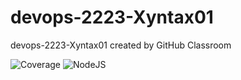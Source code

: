 # devops-2223-Xyntax01
devops-2223-Xyntax01 created by GitHub Classroom

![Coverage](https://github.com/avans-devops/devops-2223-Xyntax01/actions/workflows/jest-coverage.yml/badge.svg)
![NodeJS](https://github.com/avans-devops/devops-2223-Xyntax01/actions/workflows/node.js.yml/badge.svg)
